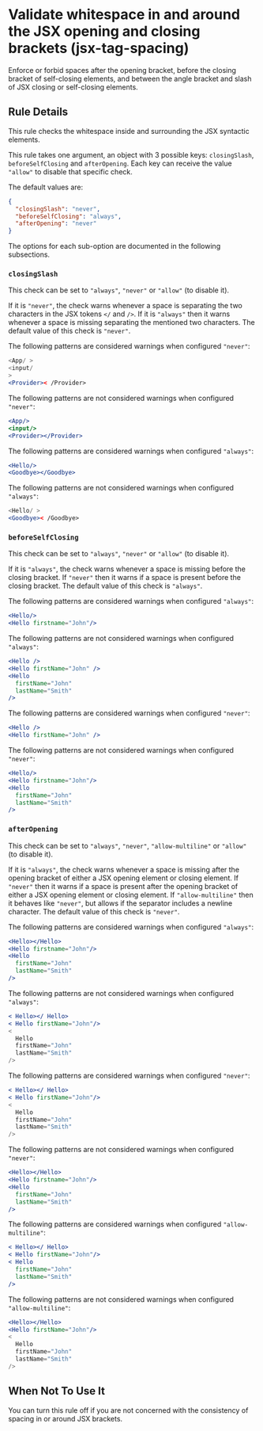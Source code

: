# Validate whitespace in and around the JSX opening and closing brackets (jsx-tag-spacing)

Enforce or forbid spaces after the opening bracket, before the closing bracket of self-closing elements, and between the angle bracket and slash of JSX closing or self-closing elements.

## Rule Details

This rule checks the whitespace inside and surrounding the JSX syntactic elements.

This rule takes one argument, an object with 3 possible keys: `closingSlash`, `beforeSelfClosing` and `afterOpening`. Each key can receive the value `"allow"` to disable that specific check.

The default values are:

```json
{
  "closingSlash": "never",
  "beforeSelfClosing": "always",
  "afterOpening": "never"
}
```

The options for each sub-option are documented in the following subsections.

### `closingSlash`

This check can be set to `"always"`, `"never"` or `"allow"` (to disable it).

If it is `"never"`, the check warns whenever a space is separating the two characters in the JSX tokens `</` and `/>`. If it is `"always"` then it warns whenever a space is missing separating the mentioned two characters. The default value of this check is `"never"`.

The following patterns are considered warnings when configured `"never"`:

```jsx
<App/ >
<input/
>
<Provider>< /Provider>
```

The following patterns are not considered warnings when configured `"never"`:

```jsx
<App/>
<input/>
<Provider></Provider>
```

The following patterns are considered warnings when configured `"always"`:

```jsx
<Hello/>
<Goodbye></Goodbye>
```

The following patterns are not considered warnings when configured `"always"`:

```jsx
<Hello/ >
<Goodbye>< /Goodbye>
```

### `beforeSelfClosing`

This check can be set to `"always"`, `"never"` or `"allow"` (to disable it).

If it is `"always"`, the check warns whenever a space is missing before the closing bracket. If `"never"` then it warns if a space is present before the closing bracket. The default value of this check is `"always"`.

The following patterns are considered warnings when configured `"always"`:

```jsx
<Hello/>
<Hello firstname="John"/>
```

The following patterns are not considered warnings when configured `"always"`:

```jsx
<Hello />
<Hello firstName="John" />
<Hello
  firstName="John"
  lastName="Smith"
/>
```

The following patterns are considered warnings when configured `"never"`:

```jsx
<Hello />
<Hello firstName="John" />
```

The following patterns are not considered warnings when configured `"never"`:

```jsx
<Hello/>
<Hello firstname="John"/>
<Hello
  firstName="John"
  lastName="Smith"
/>
```

### `afterOpening`

This check can be set to `"always"`, `"never"`, `"allow-multiline"` or `"allow"` (to disable it).

If it is `"always"`, the check warns whenever a space is missing after the opening bracket of either a JSX opening element or closing element. If `"never"` then it warns if a space is present after the opening bracket of either a JSX opening element or closing element. If `"allow-multiline"` then it behaves like `"never"`, but allows if the separator includes a newline character. The default value of this check is `"never"`.

The following patterns are considered warnings when configured `"always"`:

```jsx
<Hello></Hello>
<Hello firstname="John"/>
<Hello
  firstName="John"
  lastName="Smith"
/>
```

The following patterns are not considered warnings when configured `"always"`:

```jsx
< Hello></ Hello>
< Hello firstName="John"/>
<
  Hello
  firstName="John"
  lastName="Smith"
/>
```

The following patterns are considered warnings when configured `"never"`:

```jsx
< Hello></ Hello>
< Hello firstName="John"/>
<
  Hello
  firstName="John"
  lastName="Smith"
/>
```

The following patterns are not considered warnings when configured `"never"`:

```jsx
<Hello></Hello>
<Hello firstname="John"/>
<Hello
  firstName="John"
  lastName="Smith"
/>
```

The following patterns are considered warnings when configured `"allow-multiline"`:

```jsx
< Hello></ Hello>
< Hello firstName="John"/>
< Hello
  firstName="John"
  lastName="Smith"
/>
```

The following patterns are not considered warnings when configured `"allow-multiline"`:

```jsx
<Hello></Hello>
<Hello firstName="John"/>
<
  Hello
  firstName="John"
  lastName="Smith"
/>
```

## When Not To Use It

You can turn this rule off if you are not concerned with the consistency of spacing in or around JSX brackets.

